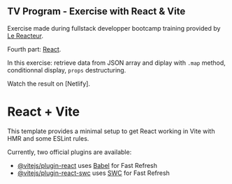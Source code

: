 ## TV Program - Exercise with React & Vite

Exercise made during fullstack developper bootcamp training provided by [Le Reacteur](https://www.lereacteur.io/).

Fourth part: [React](https://react.dev/blog/2023/03/16/introducing-react-dev).

In this exercise: retrieve data from JSON array and diplay with `.map` method, conditionnal display, `props` destructuring.

Watch the result on [Netlify].

# React + Vite

This template provides a minimal setup to get React working in Vite with HMR and some ESLint rules.

Currently, two official plugins are available:

- [@vitejs/plugin-react](https://github.com/vitejs/vite-plugin-react/blob/main/packages/plugin-react/README.md) uses [Babel](https://babeljs.io/) for Fast Refresh
- [@vitejs/plugin-react-swc](https://github.com/vitejs/vite-plugin-react-swc) uses [SWC](https://swc.rs/) for Fast Refresh
